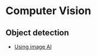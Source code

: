 # Computer Vision

## Object detection
* [Using image AI](https://github.com/quillaur/data_learning/blob/main/data_science/computer_vision/object_detction_using_image_AI.ipynb)